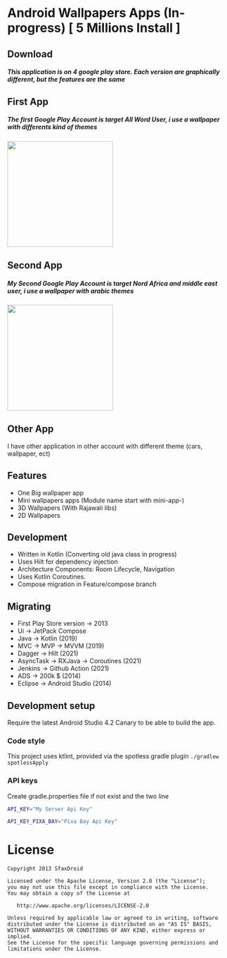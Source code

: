 # Android Wallpapers Apps (In-progress) [ 5 Millions Install ]
 
## Download
##### This application is on 4 google play store. Each version are graphically different, but the features are the same

## First App
##### The first Google Play Account is target All Word User, i use a wallpaper with differents kind of themes
<a href="https://play.google.com/store/apps/details?id=com.liliagame.scarewhotouchme" target="_blank">
<img src="http://androidsporttv.com/getit.png" width=240 />
</a>

## Second App
#####  My Second Google Play Account is target Nord Africa and middle east user, i use a wallpaper with arabic themes

<a href="https://play.google.com/store/apps/details?id=com.sami.rippel.allah" target="_blank">
<img src="http://androidsporttv.com/getit.png" width=240 />
</a>

## Other App
I have other application in other account with different theme (cars, wallpaper, ect)

## Features
- One Big wallpaper app 
- Mini wallpapers apps (Module name start with mini-app-)
- 3D Wallpapers (With Rajawali libs)
- 2D Wallpapers 

## Development
- Written in Kotlin (Converting old java class in progress)
- Uses Hilt for dependency injection
- Architecture Components: Room Lifecycle, Navigation
- Uses Kotlin Coroutines.
- Compose migration in Feature/compose branch

## Migrating
- First Play Store version -> 2013
- Ui -> JetPack Compose
- Java -> Kotlin (2019)
- MVC -> MVP -> MVVM  (2019)
- Dagger -> Hilt  (2021)
- AsyncTask -> RXJava -> Coroutines  (2021)
- Jenkins -> Github Action  (2021)
- ADS -> 200k $  (2014)
- Eclipse -> Android Studio  (2014)

## Development setup
Require the latest Android Studio 4.2 Canary to be able to build the app.
### Code style
This project uses ktlint, provided via the spotless gradle plugin ````./gradlew spotlessApply ````
### API keys
Create gradle.properties file if not exist and the two line 

```sh
API_KEY="My Server Api Key"
```
```sh
API_KEY_PIXA_BAY="Pixa Bay Api Key"
```

License
=======
    Copyright 2013 SfaxDroid

    Licensed under the Apache License, Version 2.0 (the "License");
    you may not use this file except in compliance with the License.
    You may obtain a copy of the License at

       http://www.apache.org/licenses/LICENSE-2.0

    Unless required by applicable law or agreed to in writing, software
    distributed under the License is distributed on an "AS IS" BASIS,
    WITHOUT WARRANTIES OR CONDITIONS OF ANY KIND, either express or implied.
    See the License for the specific language governing permissions and
    limitations under the License.


 

